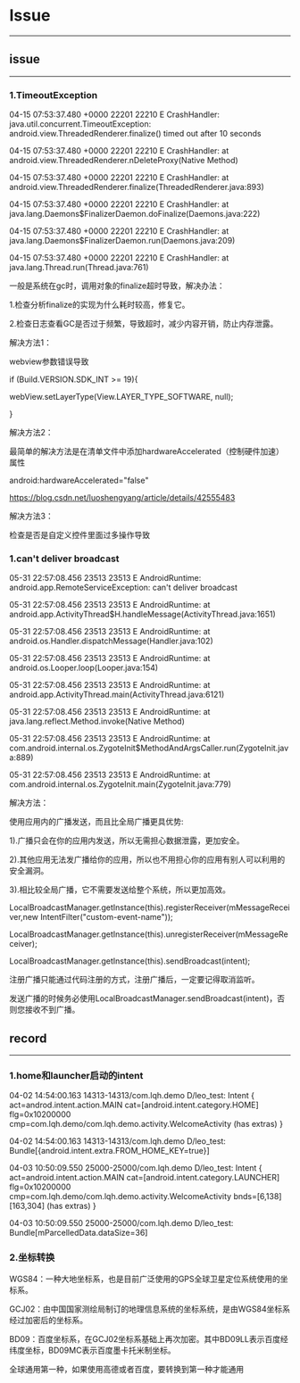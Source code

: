 # Issue

------------------------------------------------------------------------
## issue

------------------------------------------------------------------------
### 1.TimeoutException

04-15 07:53:37.480 +0000 22201 22210 E CrashHandler: java.util.concurrent.TimeoutException: android.view.ThreadedRenderer.finalize() timed out after 10 seconds

04-15 07:53:37.480 +0000 22201 22210 E CrashHandler: 	at android.view.ThreadedRenderer.nDeleteProxy(Native Method)

04-15 07:53:37.480 +0000 22201 22210 E CrashHandler: 	at android.view.ThreadedRenderer.finalize(ThreadedRenderer.java:893)

04-15 07:53:37.480 +0000 22201 22210 E CrashHandler: 	at java.lang.Daemons$FinalizerDaemon.doFinalize(Daemons.java:222)

04-15 07:53:37.480 +0000 22201 22210 E CrashHandler: 	at java.lang.Daemons$FinalizerDaemon.run(Daemons.java:209)

04-15 07:53:37.480 +0000 22201 22210 E CrashHandler: 	at java.lang.Thread.run(Thread.java:761)

一般是系统在gc时，调用对象的finalize超时导致，解决办法：

1.检查分析finalize的实现为什么耗时较高，修复它。

2.检查日志查看GC是否过于频繁，导致超时，减少内容开销，防止内存泄露。

解决方法1：

webview参数错误导致

if (Build.VERSION.SDK_INT >= 19){

webView.setLayerType(View.LAYER_TYPE_SOFTWARE, null);
    
}

解决方法2：

最简单的解决方法是在清单文件中添加hardwareAccelerated（控制硬件加速）属性

android:hardwareAccelerated="false"

https://blog.csdn.net/luoshengyang/article/details/42555483

解决方法3：

检查是否是自定义控件里面过多操作导致

### 1.can't deliver broadcast

05-31 22:57:08.456 23513 23513 E AndroidRuntime: android.app.RemoteServiceException: can't deliver broadcast

05-31 22:57:08.456 23513 23513 E AndroidRuntime: 	at android.app.ActivityThread$H.handleMessage(ActivityThread.java:1651)

05-31 22:57:08.456 23513 23513 E AndroidRuntime: 	at android.os.Handler.dispatchMessage(Handler.java:102)

05-31 22:57:08.456 23513 23513 E AndroidRuntime: 	at android.os.Looper.loop(Looper.java:154)

05-31 22:57:08.456 23513 23513 E AndroidRuntime: 	at android.app.ActivityThread.main(ActivityThread.java:6121)

05-31 22:57:08.456 23513 23513 E AndroidRuntime: 	at java.lang.reflect.Method.invoke(Native Method)

05-31 22:57:08.456 23513 23513 E AndroidRuntime: 	at com.android.internal.os.ZygoteInit$MethodAndArgsCaller.run(ZygoteInit.java:889)

05-31 22:57:08.456 23513 23513 E AndroidRuntime: 	at com.android.internal.os.ZygoteInit.main(ZygoteInit.java:779)

解决方法：

使用应用内的广播发送，而且比全局广播更具优势:

 1).广播只会在你的应用内发送，所以无需担心数据泄露，更加安全。
 
 2).其他应用无法发广播给你的应用，所以也不用担心你的应用有别人可以利用的安全漏洞。
 
 3).相比较全局广播，它不需要发送给整个系统，所以更加高效。
 
LocalBroadcastManager.getInstance(this).registerReceiver(mMessageReceiver,new IntentFilter("custom-event-name"));

LocalBroadcastManager.getInstance(this).unregisterReceiver(mMessageReceiver);

LocalBroadcastManager.getInstance(this).sendBroadcast(intent);

注册广播只能通过代码注册的方式，注册广播后，一定要记得取消监听。

发送广播的时候务必使用LocalBroadcastManager.sendBroadcast(intent)，否则您接收不到广播。

## record

------------------------------------------------------------------------
### 1.home和launcher启动的intent

04-02 14:54:00.163 14313-14313/com.lqh.demo D/leo_test: Intent { act=androd.intent.action.MAIN cat=[android.intent.category.HOME] flg=0x10200000 cmp=com.lqh.demo/com.lqh.demo.activity.WelcomeActivity (has extras) }

04-02 14:54:00.163 14313-14313/com.lqh.demo D/leo_test: Bundle[{android.intent.extra.FROM_HOME_KEY=true}]

04-03 10:50:09.550 25000-25000/com.lqh.demo D/leo_test: Intent { act=android.intent.action.MAIN cat=[android.intent.category.LAUNCHER] flg=0x10200000 cmp=com.lqh.demo/com.lqh.demo.activity.WelcomeActivity bnds=[6,138][163,304] (has extras) }

04-03 10:50:09.550 25000-25000/com.lqh.demo D/leo_test: Bundle[mParcelledData.dataSize=36]

### 2.坐标转换

WGS84：一种大地坐标系，也是目前广泛使用的GPS全球卫星定位系统使用的坐标系。

GCJ02：由中国国家测绘局制订的地理信息系统的坐标系统，是由WGS84坐标系经过加密后的坐标系。

BD09：百度坐标系，在GCJ02坐标系基础上再次加密。其中BD09LL表示百度经纬度坐标，BD09MC表示百度墨卡托米制坐标。

全球通用第一种，如果使用高德或者百度，要转换到第一种才能通用
